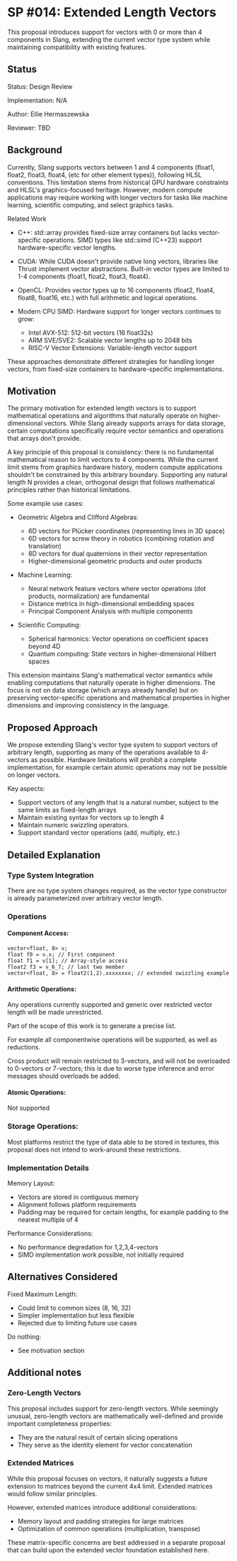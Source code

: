 # SP #014: Extended Length Vectors

This proposal introduces support for vectors with 0 or more than 4 components in
Slang, extending the current vector type system while maintaining compatibility
with existing features.

## Status

Status: Design Review

Implementation: N/A

Author: Ellie Hermaszewska

Reviewer: TBD

## Background

Currently, Slang supports vectors between 1 and 4 components (float1, float2,
float3, float4, (etc for other element types)), following HLSL conventions.
This limitation stems from historical GPU hardware constraints and HLSL's
graphics-focused heritage. However, modern compute applications may require
working with longer vectors for tasks like machine learning, scientific
computing, and select graphics tasks.

Related Work

- C++: std::array provides fixed-size array containers but lacks
  vector-specific operations. SIMD types like std::simd (C++23) support
  hardware-specific vector lengths.

- CUDA: While CUDA doesn't provide native long vectors, libraries like Thrust
  implement vector abstractions. Built-in vector types are limited to 1-4
  components (float1, float2, float3, float4).

- OpenCL: Provides vector types up to 16 components (float2, float4, float8,
  float16, etc.) with full arithmetic and logical operations.

- Modern CPU SIMD: Hardware support for longer vectors continues to grow:
  - Intel AVX-512: 512-bit vectors (16 float32s)
  - ARM SVE/SVE2: Scalable vector lengths up to 2048 bits
  - RISC-V Vector Extensions: Variable-length vector support

These approaches demonstrate different strategies for handling longer vectors,
from fixed-size containers to hardware-specific implementations.

## Motivation

The primary motivation for extended length vectors is to support mathematical
operations and algorithms that naturally operate on higher-dimensional vectors.
While Slang already supports arrays for data storage, certain computations
specifically require vector semantics and operations that arrays don't provide.

A key principle of this proposal is consistency: there is no fundamental
mathematical reason to limit vectors to 4 components. While the current limit
stems from graphics hardware history, modern compute applications shouldn't be
constrained by this arbitrary boundary. Supporting any natural length N
provides a clean, orthogonal design that follows mathematical principles rather
than historical limitations.

Some example use cases:

- Geometric Algebra and Clifford Algebras:

  - 6D vectors for Plücker coordinates (representing lines in 3D space)
  - 6D vectors for screw theory in robotics (combining rotation and translation)
  - 8D vectors for dual quaternions in their vector representation
  - Higher-dimensional geometric products and outer products

- Machine Learning:

  - Neural network feature vectors where vector operations (dot products,
    normalization) are fundamental
  - Distance metrics in high-dimensional embedding spaces
  - Principal Component Analysis with multiple components

- Scientific Computing:
  - Spherical harmonics: Vector operations on coefficient spaces beyond 4D
  - Quantum computing: State vectors in higher-dimensional Hilbert spaces

This extension maintains Slang's mathematical vector semantics while enabling
computations that naturally operate in higher dimensions. The focus is not on
data storage (which arrays already handle) but on preserving vector-specific
operations and mathematical properties in higher dimensions and improving
consistency in the language.

## Proposed Approach

We propose extending Slang's vector type system to support vectors of arbitrary
length, supporting as many of the operations available to 4-vectors as
possible. Hardware limitations will prohibit a complete implementation, for
example certain atomic operations may not be possible on longer vectors.

Key aspects:

- Support vectors of any length that is a natural number, subject to the same
  limits as fixed-length arrays
- Maintain existing syntax for vectors up to length 4
- Maintain numeric swizzling operators.
- Support standard vector operations (add, multiply, etc.)

## Detailed Explanation

### Type System Integration

There are no type system changes required, as the vector type constructor is
already parameterized over arbitrary vector length.

### Operations

#### Component Access:

```slang
vector<float, 8> v;
float f0 = v.x; // First component
float f1 = v[1]; // Array-style access
float2 f3 = v_6_7; // last two member
vector<float, 8> = float2(1,2).xxxxxxxx; // extended swizzling example
```

#### Arithmetic Operations:

Any operations currently supported and generic over restricted vector length
will be made unrestricted.

Part of the scope of this work is to generate a precise list.

For example all componentwise operations will be supported, as well as
reductions.

Cross product will remain restricted to 3-vectors, and will not be overloaded
to 0-vectors or 7-vectors; this is due to worse type inference and error
messages should overloads be added.

#### Atomic Operations:

Not supported

### Storage Operations:

Most platforms restrict the type of data able to be stored in textures, this
proposal does not intend to work-around these restrictions.

### Implementation Details

Memory Layout:

- Vectors are stored in contiguous memory
- Alignment follows platform requirements
- Padding may be required for certain lengths, for example padding to the
  nearest multiple of 4

Performance Considerations:

- No performance degredation for 1,2,3,4-vectors
- SIMD implementation work possible, not initially required

## Alternatives Considered

Fixed Maximum Length:

- Could limit to common sizes (8, 16, 32)
- Simpler implementation but less flexible
- Rejected due to limiting future use cases

Do nothing:

- See motivation section

## Additional notes

### Zero-Length Vectors

This proposal includes support for zero-length vectors. While seemingly
unusual, zero-length vectors are mathematically well-defined and provide
important completeness properties:

- They are the natural result of certain slicing operations
- They serve as the identity element for vector concatenation

### Extended Matrices

While this proposal focuses on vectors, it naturally suggests a future
extension to matrices beyond the current 4x4 limit. Extended matrices would
follow similar principles.

However, extended matrices introduce additional considerations:

- Memory layout and padding strategies for large matrices
- Optimization of common operations (multiplication, transpose)

These matrix-specific concerns are best addressed in a separate proposal that
can build upon the extended vector foundation established here.
